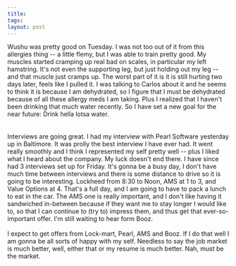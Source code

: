 ```yaml
---
title: 
tags: 
layout: post
---
```

Wushu was pretty good on Tuesday.  I was not too out of it from this allergies thing -- a little flemy, but I was able to train pretty good.  My muscles started cramping up real bad on scales, in particular my left hamstring.  It's not even the supporting leg, but just holding out my leg -- and that muscle just cramps up.  The worst part of it is it is still hurting two days later, feels like I pulled it.  I was talking to Carlos about it and he seems to think it is because I am dehydrated, so I figure that I must be dehydrated because of all these allergy meds I am taking.  Plus I realized that I haven't been drinking that much water recently.  So I have set a new goal for the near future: Drink hella lotsa water.  <br /><br />Interviews are going great.  I had my interview with Pearl Software yesterday up in Baltimore.  It was prolly the best interview I have ever had.  It went really smoothly and I think I represented my self pretty well -- plus I liked what I heard about the company.  My luck doesn't end there.  I have since had 3 interviews set up for Friday.  It's gonna be a busy day, I don't have much time between interviews and there is some distance to drive so it is going to be interesting.  Lockheed from 8:30 to Noon, AMS at 1 to 3, and Value Options at 4.  That's a full day, and I am going to have to pack a lunch to eat in the car.  The AMS one is really important, and I don't like having it sandwiched in-between because if they want me to stay longer I would like to, so that I can continue to (try to) impress them, and thus get that ever-so-important offer.  I'm still waiting to hear form Booz.<br /><br />I expect to get offers from Lock-mart, Pearl, AMS and Booz.  If I do that well I am gonna be all sorts of happy with my self.  Needless to say the job market is much better, well, either that or my resume is much better.  Nah, must be the market.
